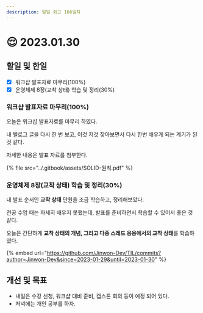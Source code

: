 ```yaml
---
description: 일일 회고 166일차
---
```


# 😌 2023.01.30

## 할일 및 한일&#x20;

* [x] 워크샵 발표자료 마무리(100%)&#x20;
* [x] 운영체제 8장(교착 상태) 학습 및 정리(30%)&#x20;

### 워크샵 발표자료 마무리(100%)&#x20;

오늘은 워크샵 발표자료를 마무리 하였다.

내 벨로그 글을 다시 한 번 보고, 이것 저것 찾아보면서 다시 한번 배우게 되는 계기가 된 것 같다.

자세한 내용은 발표 자료를 첨부한다.

{% file src="../.gitbook/assets/SOLID-원칙.pdf" %}

### 운영체제 8장(교착 상태) 학습 및 정리(30%)&#x20;

내 발표 순서인 **교착 상태** 단원을 조금 학습하고, 정리해보았다.

전공 수업 때는 자세히 배우지 못했는데, 발표를 준비하면서 학습할 수 있어서 좋은 것 같다.

오늘은 간단하게 **교착 상태의 개념, 그리고 다중 스레드 응용에서의 교착 상태**를 학습하였다.

{% embed url="https://github.com/Jinwon-Dev/TIL/commits?author=Jinwon-Dev&since=2023-01-29&until=2023-01-30" %}

## 개선 및 목표&#x20;

* 내일은 수강 신청, 워크샵 대비 준비, 캡스톤 회의 등이 예정 되어 있다.&#x20;
* 저녁에는 개인 공부를 하자.&#x20;
